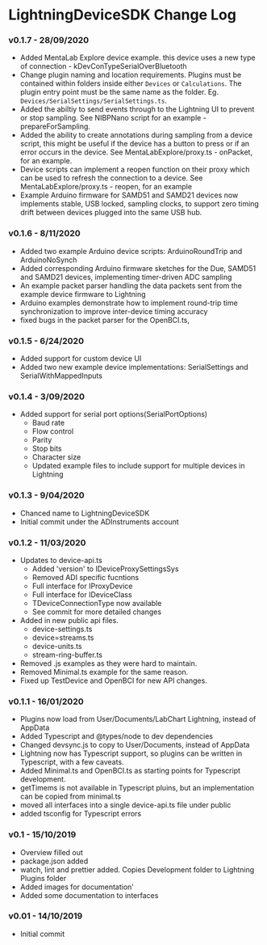 # LightningDeviceSDK Change Log

### v0.1.7 - 28/09/2020
- Added MentaLab Explore device example. this device uses a new type of connection -  kDevConTypeSerialOverBluetooth
- Change plugin naming and location requirements. Plugins must be contained within folders inside either `Devices` or `Calculations`. The plugin entry point must be the same name as the folder. Eg. `Devices/SerialSettings/SerialSettings.ts`.
- Added the abiltiy to send events through to the Lightning UI to prevent or stop sampling. See NIBPNano script for an example - prepareForSampling.
- Added the ability to create annotations during sampling from a device script, this might be useful if the device has a button to press or if an error occurs in the device. See MentaLabExplore/proxy.ts - onPacket, for an example.
- Device scripts can implement a reopen function on their proxy which can be used to refresh the connection to a device. See MentaLabExplore/proxy.ts - reopen, for an example
- Example Arduino firmware for SAMD51 and SAMD21 devices now implements stable, USB locked, sampling clocks, to support zero timing drift between devices plugged into the same USB hub.

### v0.1.6 - 8/11/2020
- Added two example Arduino device scripts: ArduinoRoundTrip and ArduinoNoSynch
- Added corresponding Arduino firmware sketches for the Due, SAMD51 and SAMD21 devices, implementing timer-driven ADC sampling 
- An example packet parser handling the data packets sent from the example device firmware to Lightning
- Arduino examples demonstrate how to implement round-trip time synchronization to improve inter-device timing accuracy
- fixed bugs in the packet parser for the OpenBCI.ts, 

### v0.1.5 - 6/24/2020
- Added support for custom device UI
- Added two new example device implementations: SerialSettings and SerialWithMappedInputs

### v0.1.4 - 3/09/2020
- Added support for serial port options(SerialPortOptions)
   - Baud rate 
   - Flow control
   - Parity
   - Stop bits
   - Character size
   - Updated example files to include support for multiple devices in Lightning

### v0.1.3 - 9/04/2020
 - Chanced name to LightningDeviceSDK
 - Initial commit under the ADInstruments account

### v0.1.2 - 11/03/2020
- Updates to device-api.ts
   - Added 'version' to IDeviceProxySettingsSys 
   - Removed ADI specific fucntions
   - Full interface for IProxyDevice
   - Full interface for IDeviceClass
   - TDeviceConnectionType now available
   - See commit for more detailed changes
- Added in new public api files.
   - device-settings.ts
   - device=streams.ts
   - device-units.ts
   - stream-ring-buffer.ts
- Removed .js examples as they were hard to maintain. 
- Removed Minimal.ts example for the same reason. 
- Fixed up TestDevice and OpenBCI for new API changes.

### v0.1.1 - 16/01/2020
- Plugins now load from User/Documents/LabChart Lightning, instead of AppData
- Added Typescript and @types/node to dev dependencies
- Changed devsync.js to copy to User/Documents, instead of AppData
- Lightning now has Typescript support, so plugins can be written in Typescript, with a few caveats.
- Added Minimal.ts and OpenBCI.ts as starting points for Typescript development.
- getTimems is not available in Typescript pluins, but an implementation can be copied from minimal.ts
- moved all interfaces into a single device-api.ts file under public
- added tsconfig for Typescript errors


### v0.1 - 15/10/2019
- Overview filled out
- package.json added
- watch, lint and prettier added. Copies Development folder to Lightning Plugins folder
- Added images for documentation'
- Added some documentation to interfaces

### v0.01 - 14/10/2019
- Initial commit
